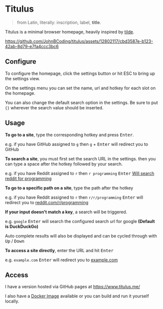 # Titulus

>from Latin, literally: inscription, label, **title**.

Titulus is a minimal browser homepage, heavily inspired by [tilde](https://github.com/xvvvyz/tilde/tree/main).

https://github.com/JohnBCoding/titulus/assets/12802117/cbd3587e-b123-42ab-8d79-e7fa4ccc3bc6

## Configure

To configure the homepage, click the settings button or hit ESC to bring up the settings view.

On the settings menu you can set the name, url and hotkey for each slot on the homepage.

You can also change the default search option in the settings. Be sure to put `{}` wherever the search value should be inserted.

## Usage

**To go to a site**, type the corresponding hotkey and press <kbd>Enter</kbd>.

e.g. if you have GitHub assigned to `g` then `g` + <kbd>Enter</kbd> will redirect you to
GitHub

**To search a site**, you must first set the search URL in the settings. then you can type a space after the hotkey followed by your
search.

e.g. if you have Reddit assigned to `r` then `r programming` <kbd>Enter</kbd>
[Will search reddit for programming](https://www.reddit.com/search/?q=programming)

**To go to a specific path on a site**, type the path after the hotkey

e.g. if you have Reddit assigned to `r` then `r/r/programming` <kbd>Enter</kbd> will redirect you to
[reddit.com/r/programming](https://www.reddit.com/r/programming)

**If your input doesn't match a key**, a search will be triggered.

e.g. `google` <kbd>Enter</kbd> will search the configured search url for google **(Default is DuckDuckGo)**

Auto complete results will also be displayed and can be cycled through with <kbd>Up</kbd> / <kbd>Down</kbd>

**To access a site directly**, enter the URL and hit <kbd>Enter</kbd>

e.g. `example.com` <kbd>Enter</kbd> will redirect you to [example.com](exmaple.com)

## Access

I have a version hosted via GitHub pages at https://www.titulus.me/

I also have a [Docker Image](https://hub.docker.com/repository/docker/johnbcoding/titulus/general) available or you can build and run it yourself locally.
